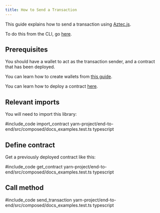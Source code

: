 ```yaml
---
title: How to Send a Transaction
---
```


This guide explains how to send a transaction using [Aztec.js](../main.md).

To do this from the CLI, go [here](../../sandbox/references/cli-commands.md#sending-a-transaction).

## Prerequisites

You should have a wallet to act as the transaction sender, and a contract that has been deployed.

You can learn how to create wallets from [this guide](./create_account.md).

You can learn how to deploy a contract [here](./deploy_contract.md).

## Relevant imports

You will need to import this library:

#include_code import_contract yarn-project/end-to-end/src/composed/docs_examples.test.ts typescript

## Define contract

Get a previously deployed contract like this:

#include_code get_contract yarn-project/end-to-end/src/composed/docs_examples.test.ts typescript

## Call method

#include_code send_transaction yarn-project/end-to-end/src/composed/docs_examples.test.ts typescript
